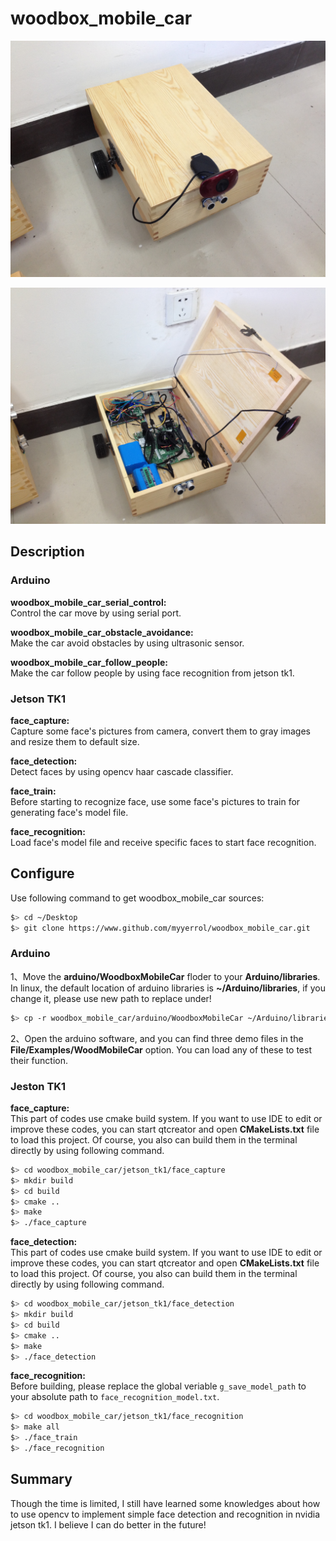 # woodbox_mobile_car

![woodbox_mobile_car_out](.images/woodbox_mobile_car_out.JPG)

![woodbox_mobile_car_inside](.images/woodbox_mobile_car_inside.JPG)

## Description

### Arduino
**woodbox_mobile_car_serial_control:**<br>
Control the car move by using serial port.

**woodbox_mobile_car_obstacle_avoidance:**<br>
Make the car avoid obstacles by using ultrasonic sensor.

**woodbox_mobile_car_follow_people:**<br>
Make the car follow people by using face recognition from jetson tk1.

### Jetson TK1
**face_capture:**<br>
Capture some face's pictures from camera, convert them to gray images and resize them to default size.

**face_detection:**<br>
Detect faces by using opencv haar cascade classifier.

**face_train:**<br>
Before starting to recognize face, use some face's pictures to train for generating face's model file.

**face_recognition:**<br>
Load face's model file and receive specific faces to start face recognition.

## Configure
Use following command to get woodbox_mobile_car sources:

```bash
$> cd ~/Desktop
$> git clone https://www.github.com/myyerrol/woodbox_mobile_car.git
```

### Arduino
1、Move the **arduino/WoodboxMobileCar** floder to your **Arduino/libraries**. In linux, the default location of arduino libraries is **~/Arduino/libraries**, if you change it, please use new path to replace under!

```bash
$> cp -r woodbox_mobile_car/arduino/WoodboxMobileCar ~/Arduino/libraries
```

2、Open the arduino software, and you can find three demo files in the **File/Examples/WoodMobileCar** option. You can load any of these to test their function.

### Jeston TK1
**face_capture:**<br>
This part of codes use cmake build system. If you want to use IDE to edit or improve these codes, you can start qtcreator and open **CMakeLists.txt** file to load this project. Of course, you also can build them in the terminal directly by using following command.
```bash
$> cd woodbox_mobile_car/jetson_tk1/face_capture
$> mkdir build
$> cd build
$> cmake ..
$> make
$> ./face_capture
```

**face_detection:**<br>
This part of codes use cmake build system. If you want to use IDE to edit or improve these codes, you can start qtcreator and open **CMakeLists.txt** file to load this project. Of course, you also can build them in the terminal directly by using following command.
```bash
$> cd woodbox_mobile_car/jetson_tk1/face_detection
$> mkdir build
$> cd build
$> cmake ..
$> make
$> ./face_detection
```

**face_recognition:**<br>
Before building, please replace the global veriable `g_save_model_path` to your absolute path to `face_recognition_model.txt`.
```bash
$> cd woodbox_mobile_car/jetson_tk1/face_recognition
$> make all
$> ./face_train
$> ./face_recognition
```

## Summary
Though the time is limited, I still have learned some knowledges about how to use opencv to implement simple face detection and recognition in nvidia jetson tk1. I believe I can do better in the future!
